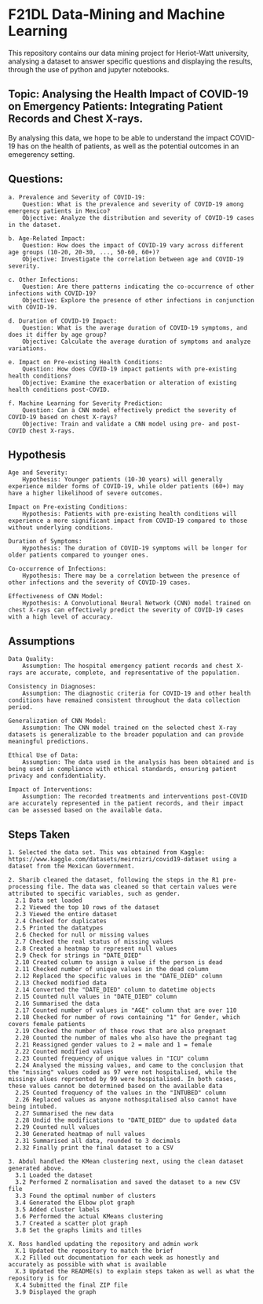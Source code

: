 # F21DL Data-Mining and Machine Learning

This repository contains our data mining project for Heriot-Watt university, analysing a dataset to answer specific questions and displaying the results, through the use of python and jupyter notebooks.

## Topic: Analysing the Health Impact of COVID-19 on Emergency Patients: Integrating Patient Records and Chest X-rays.

By analysing this data, we hope to be able to understand the impact COVID-19 has on the health of patients, as well as the potential outcomes in an emegerency setting.

## Questions:

    a. Prevalence and Severity of COVID-19:
        Question: What is the prevalence and severity of COVID-19 among emergency patients in Mexico?
        Objective: Analyze the distribution and severity of COVID-19 cases in the dataset.

    b. Age-Related Impact:
        Question: How does the impact of COVID-19 vary across different age groups (10-20, 20-30, ..., 50-60, 60+)?
        Objective: Investigate the correlation between age and COVID-19 severity.

    c. Other Infections:
        Question: Are there patterns indicating the co-occurrence of other infections with COVID-19?
        Objective: Explore the presence of other infections in conjunction with COVID-19.

    d. Duration of COVID-19 Impact:
        Question: What is the average duration of COVID-19 symptoms, and does it differ by age group?
        Objective: Calculate the average duration of symptoms and analyze variations.

    e. Impact on Pre-existing Health Conditions:
        Question: How does COVID-19 impact patients with pre-existing health conditions?
        Objective: Examine the exacerbation or alteration of existing health conditions post-COVID.

    f. Machine Learning for Severity Prediction:
        Question: Can a CNN model effectively predict the severity of COVID-19 based on chest X-rays?
        Objective: Train and validate a CNN model using pre- and post-COVID chest X-rays.

## Hypothesis

    Age and Severity:
        Hypothesis: Younger patients (10-30 years) will generally experience milder forms of COVID-19, while older patients (60+) may have a higher likelihood of severe outcomes.

    Impact on Pre-existing Conditions:
        Hypothesis: Patients with pre-existing health conditions will experience a more significant impact from COVID-19 compared to those without underlying conditions.

    Duration of Symptoms:
        Hypothesis: The duration of COVID-19 symptoms will be longer for older patients compared to younger ones.

    Co-occurrence of Infections:
        Hypothesis: There may be a correlation between the presence of other infections and the severity of COVID-19 cases.

    Effectiveness of CNN Model:
        Hypothesis: A Convolutional Neural Network (CNN) model trained on chest X-rays can effectively predict the severity of COVID-19 cases with a high level of accuracy.

## Assumptions

    Data Quality:
        Assumption: The hospital emergency patient records and chest X-rays are accurate, complete, and representative of the population.

    Consistency in Diagnoses:
        Assumption: The diagnostic criteria for COVID-19 and other health conditions have remained consistent throughout the data collection period.

    Generalization of CNN Model:
        Assumption: The CNN model trained on the selected chest X-ray datasets is generalizable to the broader population and can provide meaningful predictions.

    Ethical Use of Data:
        Assumption: The data used in the analysis has been obtained and is being used in compliance with ethical standards, ensuring patient privacy and confidentiality.

    Impact of Interventions:
        Assumption: The recorded treatments and interventions post-COVID are accurately represented in the patient records, and their impact can be assessed based on the available data.

## Steps Taken

    1. Selected the data set. This was obtained from Kaggle: https://www.kaggle.com/datasets/meirnizri/covid19-dataset using a dataset from the Mexican Government.
    
    2. Sharib cleaned the dataset, following the steps in the R1 pre-processing file. The data was cleaned so that certain values were attributed to specific variables, such as gender.
      2.1 Data set loaded
      2.2 Viewed the top 10 rows of the dataset
      2.3 Viewed the entire dataset
      2.4 Checked for duplicates
      2.5 Printed the datatypes
      2.6 Checked for null or missing values
      2.7 Checked the real status of missing values
      2.8 Created a heatmap to represent null values
      2.9 Check for strings in "DATE_DIED"
      2.10 Created column to assign a value if the person is dead
      2.11 Checked number of unique values in the dead column
      2.12 Replaced the specific values in the "DATE_DIED" column
      2.13 Checked modified data
      2.14 Converted the "DATE_DIED" column to datetime objects
      2.15 Counted null values in "DATE_DIED" column
      2.16 Summarised the data
      2.17 Counted number of values in "AGE" column that are over 110 
      2.18 Checked for number of rows containing "1" for Gender, which covers female patients
      2.19 Checked the number of those rows that are also pregnant
      2.20 Counted the number of males who also have the pregnant tag
      2.21 Reassigned gender values to 2 = male and 1 = female
      2.22 Counted modified values
      2.23 Counted frequency of unique values in "ICU" column
      2.24 Analysed the missing values, and came to the conclusion that the "missing" values coded as 97 were not hospitalised, while the missingv alues reprsented by 99 were hospitalised. In both cases, these values cannot be determined based on the available data
      2.25 Counted frequency of the values in the "INTUBED" column
      2.26 Replaced values as anyone nothospitalised also cannot have being intubed.
      2.27 Summarised the new data
      2.28 Undid the modifications to "DATE_DIED" due to updated data
      2.29 Counted null values
      2.30 Generated heatmap of null values
      2.31 Summarised all data, rounded to 3 decimals
      2.32 Finally print the final dataset to a CSV
      
    3. Abdul handled the KMean clustering next, using the clean dataset generated above.
      3.1 Loaded the dataset
      3.2 Performed Z normalisation and saved the dataset to a new CSV file
      3.3 Found the optimal number of clusters
      3.4 Generated the Elbow plot graph
      3.5 Added cluster labels
      3.6 Performed the actual KMeans clustering
      3.7 Created a scatter plot graph
      3.8 Set the graphs limits and titles

    X. Ross handled updating the repository and admin work
      X.1 Updated the repository to match the brief
      X.2 Filled out documentation for each week as honestly and accurately as possible with what is available
      X.3 Updated the README(s) to explain steps taken as well as what the repository is for
      X.4 Submitted the final ZIP file
      3.9 Displayed the graph
  
